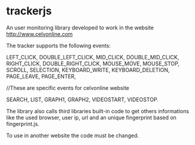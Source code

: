 # trackerjs

An user monitoring library developed to work in the website http://www.celvonline.com

The tracker supports the following events:

LEFT_CLICK,
DOUBLE_LEFT_CLICK,
MID_CLICK,
DOUBLE_MID_CLICK,
RIGHT_CLICK,
DOUBLE_RIGHT_CLICK,
MOUSE_MOVE,
MOUSE_STOP,
SCROLL,
SELECTION,
KEYBOARD_WRITE,
KEYBOARD_DELETION,
PAGE_LEAVE,
PAGE_ENTER,

//These are specific events for celvonline website

SEARCH,
LIST,
GRAPH1,
GRAPH2,
VIDEOSTART,
VIDEOSTOP.

The library also calls third libraries built-in code to get others informations like the used browser, user ip, url and an unique fingerprint based on fingerprint.js.


To use in another website the code must be changed.
